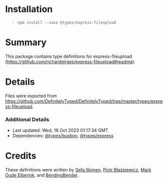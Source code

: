 # Installation
> `npm install --save @types/express-fileupload`

# Summary
This package contains type definitions for express-fileupload (https://github.com/richardgirges/express-fileupload#readme).

# Details
Files were exported from https://github.com/DefinitelyTyped/DefinitelyTyped/tree/master/types/express-fileupload.

### Additional Details
 * Last updated: Wed, 18 Oct 2023 01:17:34 GMT
 * Dependencies: [@types/busboy](https://npmjs.com/package/@types/busboy), [@types/express](https://npmjs.com/package/@types/express)

# Credits
These definitions were written by [Sefa Ilkimen](https://github.com/silkimen), [Piotr Błażejewicz](https://github.com/peterblazejewicz), [Mark Oude Elberink](https://github.com/markxoe), and [BendingBender](https://github.com/BendingBender).
